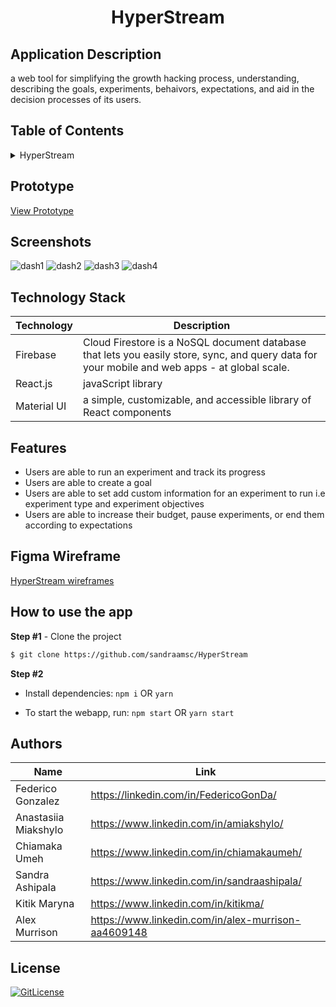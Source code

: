 <!-- Designed for nanoGiants 12.2022 hackathon -->
  <h1 align="center">HyperStream</h1>

## Application Description

a web tool for simplifying the growth hacking process, understanding, describing the goals, experiments, behaivors, expectations, and aid in the decision processes of  its users.

## Table of Contents

<details>
<summary>HyperStream</summary>

- [Application Description](#application-description)
- [Table of Contents](#table-of-contents)
- [Prototype](#prototype)
- [Screenshots](#screenshots)
- [Figma Wireframe](#figma-wireframe)
- [Technology Stack](#technology-stack)
- [Features](#features)
- [How to use the app](#how-to-use-the-app)
- [Authors](#authors)
- [License](#license)

</details>

## Prototype

[View Prototype](https://hyperstream-growth-tool.netlify.app/)

## Screenshots
![dash1](https://user-images.githubusercontent.com/120281830/206933066-52221a1a-5c50-4bcf-9e7b-83373dc2a56e.PNG)
![dash2](https://user-images.githubusercontent.com/120281830/206933072-93b7f208-a8f4-4b4d-83e6-3a430cb32d4b.PNG)
![dash3](https://user-images.githubusercontent.com/120281830/206933076-4dde363d-c00b-446d-a8f7-6ffbd45ad17a.PNG)
![dash4](https://user-images.githubusercontent.com/120281830/206933082-11262178-9b9a-4d23-8a2c-61d8d3ae7b7b.PNG)

## Technology Stack

| Technology                                                    | Description                                                          |
| ------------------------------------------------------------- | -------------------------------------------------------------------- |
| Firebase                                                      | Cloud Firestore is a NoSQL document database that lets you easily store, sync, and query data for your mobile and web apps - at global scale. |
| React.js                                                      | javaScript library                                                   |
| Material UI                                             | a simple, customizable, and accessible library of React components           |

## Features

- Users are able to run an experiment and track its progress
- Users are able to create a goal
- Users are able to set add custom information for an experiment to run i.e experiment type and experiment objectives
- Users are able to increase their budget, pause experiments, or end them according to expectations


## Figma Wireframe

[HyperStream wireframes](https://www.figma.com/file/QdZmAGSeF6wA8zsy7Bi12S/Hackathon-design-file?node-id=5%3A6230&t=qbSvAWaV3XjR0t6g-1)

## How to use the app

**Step #1** - Clone the project

```bash
$ git clone https://github.com/sandraamsc/HyperStream
```

**Step #2**

- Install dependencies: `npm i` OR `yarn`

- To start the webapp, run: `npm start` OR `yarn start`


## Authors

| Name            | Link                                   |
| --------------- | -------------------------------------- |
| Federico Gonzalez | https://linkedin.com/in/FedericoGonDa/ |
| Anastasiia Miakshylo | https://www.linkedin.com/in/amiakshylo/ |
| Chiamaka Umeh | https://www.linkedin.com/in/chiamakaumeh/ |
| Sandra Ashipala | https://www.linkedin.com/in/sandraashipala/ |
| Kitik Maryna | https://www.linkedin.com/in/kitikma/ |
| Alex Murrison |  https://www.linkedin.com/in/alex-murrison-aa4609148 |

## License

[![GitLicense](https://img.shields.io/badge/License-MIT-lime.svg)](https://github.com/sandraamsc/HyperStream/blob/main/LICENSE)
